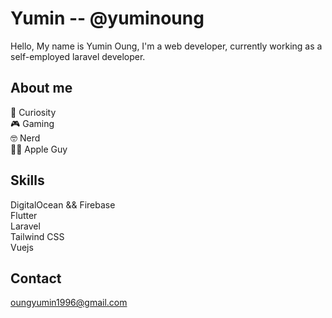 # Yumin -- @yuminoung

Hello, My name is Yumin Oung, I'm a web developer, currently working as a self-employed laravel developer.

##  About me
🤯 Curiosity </br>
🎮 Gaming </br>
🤓 Nerd </br>
👨‍💻 Apple Guy </br>

## Skills
DigitalOcean && Firebase <br>
Flutter </br>
Laravel </br>
Tailwind CSS </br>
Vuejs </br>

## Contact
oungyumin1996@gmail.com
